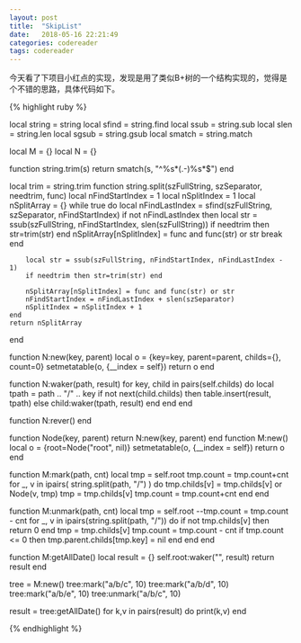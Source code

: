 ```yaml
---
layout: post
title:  "SkipList"
date:   2018-05-16 22:21:49
categories: codereader
tags: codereader
---
```


今天看了下项目小红点的实现，发现是用了类似B+树的一个结构实现的，觉得是个不错的思路，具体代码如下。

{% highlight ruby %}

local string = string
local sfind = string.find
local ssub  = string.sub
local slen  = string.len
local sgsub = string.gsub
local smatch = string.match

local M = {}
local N = {}

function string.trim(s)
    return smatch(s, "^%s*(.-)%s*$")
end

local trim = string.trim
function string.split(szFullString, szSeparator, needtrim, func)
    local nFindStartIndex = 1
    local nSplitIndex = 1
    local nSplitArray = {}
    while true do
        local nFindLastIndex = sfind(szFullString, szSeparator, nFindStartIndex)
        if not nFindLastIndex then
            local str = ssub(szFullString, nFindStartIndex, slen(szFullString))
            if needtrim then str=trim(str) end
            nSplitArray[nSplitIndex] = func and func(str) or str
            break
        end

        local str = ssub(szFullString, nFindStartIndex, nFindLastIndex - 1)
        if needtrim then str=trim(str) end

        nSplitArray[nSplitIndex] = func and func(str) or str
        nFindStartIndex = nFindLastIndex + slen(szSeparator)
        nSplitIndex = nSplitIndex + 1
    end
    return nSplitArray
end

function N:new(key, parent)
	local o = {key=key, parent=parent, childs={}, count=0}
	setmetatable(o, {__index = self})
	return o
end

function N:waker(path, result)
	for key, child in pairs(self.childs) do 
		local tpath = path .. "/" .. key
		if not next(child.childs) then
			table.insert(result, tpath)
		else
			child:waker(tpath, result)
		end
	end
end

function N:rever()
end

function Node(key, parent)
	return N:new(key, parent)
end
function M:new()
	local o = {root=Node("root", nil)}
	setmetatable(o, {__index = self})
	return o
end

function M:mark(path, cnt)
	local tmp = self.root
	tmp.count = tmp.count+cnt
	for _, v in ipairs( string.split(path, "/") ) do
		tmp.childs[v] = tmp.childs[v] or Node(v, tmp)
		tmp = tmp.childs[v]
		tmp.count = tmp.count+cnt
	end
end

function M:unmark(path, cnt)
	local tmp = self.root
	--tmp.count = tmp.count - cnt
	for _, v in ipairs(string.split(path, "/")) do 
		if not tmp.childs[v] then
			return 0 
		end
		tmp = tmp.childs[v]
		tmp.count = tmp.count - cnt
		if tmp.count <= 0 then 
			tmp.parent.childs[tmp.key] = nil
		end
	end
end

function M:getAllDate()
	local result = {}
	self.root:waker("", result)
	return result
end

tree = M:new()
tree:mark("a/b/c", 10)
tree:mark("a/b/d", 10)
tree:mark("a/b/e", 10)
tree:unmark("a/b/c", 10)

result = tree:getAllDate()
for k,v in pairs(result) do 
	print(k,v)
end

{% endhighlight %}